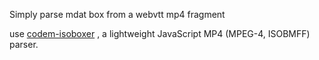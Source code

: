 Simply parse mdat box from a webvtt mp4 fragment

use 
[codem-isoboxer](https://github.com/Dash-Industry-Forum/codem-isoboxer) , a  lightweight JavaScript MP4 (MPEG-4, ISOBMFF) parser.



        